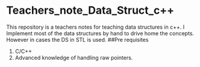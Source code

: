 # Teachers_note_Data_Struct_c++

This repository is a teachers notes for teaching data structures in c++. I Implement most of the data structures by hand to drive home the concepts. 
However in cases the  DS in STL is used.
##Pre requisites
1. C/C++
2. Advanced knowledge of handling raw pointers.
